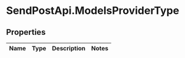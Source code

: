 # SendPostApi.ModelsProviderType

## Properties
Name | Type | Description | Notes
------------ | ------------- | ------------- | -------------
